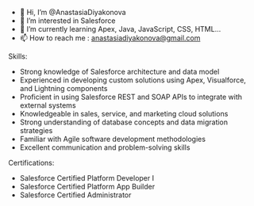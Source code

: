 - 👋 Hi, I’m @AnastasiaDiyakonova
- 👀 I’m interested in Salesforce
- 🌱 I’m currently learning Apex, Java, JavaScript, CSS, HTML...
- 📫 How to reach me : anastasiadiyakonova@gmail.com

Skills:
- Strong knowledge of Salesforce architecture and data model
- Experienced in developing custom solutions using Apex, Visualforce, and Lightning components
- Proficient in using Salesforce REST and SOAP APIs to integrate with external systems
- Knowledgeable in sales, service, and marketing cloud solutions
- Strong understanding of database concepts and data migration strategies
- Familiar with Agile software development methodologies
- Excellent communication and problem-solving skills

Certifications:

- Salesforce Certified Platform Developer I
- Salesforce Certified Platform App Builder
- Salesforce Certified Administrator
